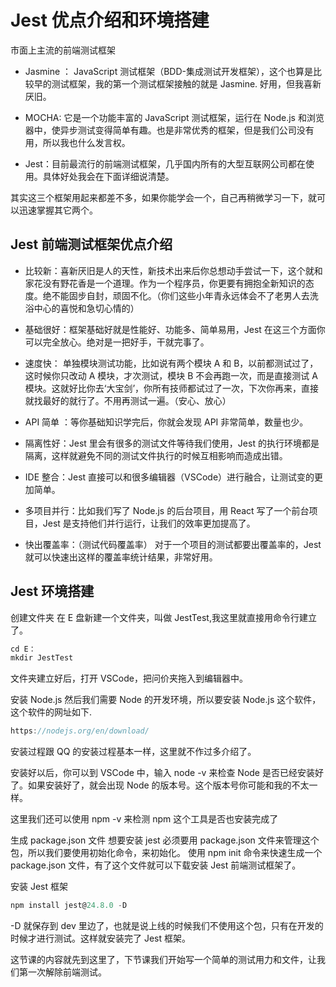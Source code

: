 # Jest 优点介绍和环境搭建

市面上主流的前端测试框架

- Jasmine ： JavaScript 测试框架（BDD-集成测试开发框架），这个也算是比较早的测试框架，我的第一个测试框架接触的就是 Jasmine. 好用，但我喜新厌旧。

- MOCHA: 它是一个功能丰富的 JavaScript 测试框架，运行在 Node.js 和浏览器中，使异步测试变得简单有趣。也是非常优秀的框架，但是我们公司没有用，所以我也什么发言权。

- Jest：目前最流行的前端测试框架，几乎国内所有的大型互联网公司都在使用。具体好处我会在下面详细说清楚。

其实这三个框架用起来都差不多，如果你能学会一个，自己再稍微学习一下，就可以迅速掌握其它两个。

## Jest 前端测试框架优点介绍

- 比较新：喜新厌旧是人的天性，新技术出来后你总想动手尝试一下，这个就和家花没有野花香是一个道理。作为一个程序员，你更要有拥抱全新知识的态度。绝不能固步自封，顽固不化。（你们这些小年青永远体会不了老男人去洗浴中心的喜悦和急切心情的）
- 基础很好：框架基础好就是性能好、功能多、简单易用，Jest 在这三个方面你可以完全放心。绝对是一把好手，干就完事了。

- 速度快： 单独模块测试功能，比如说有两个模块 A 和 B，以前都测试过了，这时候你只改动 A 模块，才次测试，模块 B 不会再跑一次，而是直接测试 A 模块。这就好比你去‘大宝剑’，你所有技师都试过了一次，下次你再来，直接就找最好的就行了。不用再测试一遍。（安心、放心）
- API 简单 ：等你基础知识学完后，你就会发现 API 非常简单，数量也少。
- 隔离性好：Jest 里会有很多的测试文件等待我们使用，Jest 的执行环境都是隔离，这样就避免不同的测试文件执行的时候互相影响而造成出错。
- IDE 整合：Jest 直接可以和很多编辑器（VSCode）进行融合，让测试变的更加简单。
- 多项目并行：比如我们写了 Node.js 的后台项目，用 React 写了一个前台项目，Jest 是支持他们并行运行，让我们的效率更加提高了。
- 快出覆盖率：（测试代码覆盖率） 对于一个项目的测试都要出覆盖率的，Jest 就可以快速出这样的覆盖率统计结果，非常好用。

## Jest 环境搭建

创建文件夹
在 E 盘新建一个文件夹，叫做 JestTest,我这里就直接用命令行建立了。

```js
cd E：
mkdir JestTest
```

文件夹建立好后，打开 VSCode，把问价夹拖入到编辑器中。

安装 Node.js
然后我们需要 Node 的开发环境，所以要安装 Node.js 这个软件，这个软件的网址如下.

```js
https://nodejs.org/en/download/
```

安装过程跟 QQ 的安装过程基本一样，这里就不作过多介绍了。

安装好以后，你可以到 VSCode 中，输入 node -v 来检查 Node 是否已经安装好了。如果安装好了，就会出现 Node 的版本号。这个版本号你可能和我的不太一样。

这里我们还可以使用 npm -v 来检测 npm 这个工具是否也安装完成了

生成 package.json 文件
想要安装 jest 必须要用 package.json 文件来管理这个包，所以我们要使用初始化命令，来初始化。 使用 npm init 命令来快速生成一个 package.json 文件，有了这个文件就可以下载安装 Jest 前端测试框架了。

安装 Jest 框架

```js
npm install jest@24.8.0 -D
```

-D 就保存到 dev 里边了，也就是说上线的时候我们不使用这个包，只有在开发的时候才进行测试。这样就安装完了 Jest 框架。

这节课的内容就先到这里了，下节课我们开始写一个简单的测试用力和文件，让我们第一次解除前端测试。
